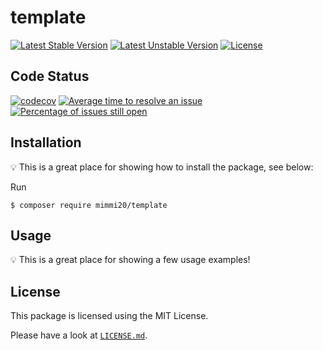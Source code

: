 # template

[![Latest Stable Version](https://poser.pugx.org/mimmi20/mezzio-navigation-laminasviewrenderer-bootstrap/v/stable?format=flat-square)](https://packagist.org/packages/mimmi20/mezzio-navigation-laminasviewrenderer-bootstrap)
[![Latest Unstable Version](https://poser.pugx.org/mimmi20/mezzio-navigation-laminasviewrenderer-bootstrap/v/unstable?format=flat-square)](https://packagist.org/packages/mimmi20/mezzio-navigation-laminasviewrenderer-bootstrap)
[![License](https://poser.pugx.org/mimmi20/mezzio-navigation-laminasviewrenderer-bootstrap/license?format=flat-square)](https://packagist.org/packages/mimmi20/mezzio-navigation-laminasviewrenderer-bootstrap)

## Code Status

[![codecov](https://codecov.io/gh/mimmi20/mezzio-navigation-laminasviewrenderer-bootstrap/branch/master/graph/badge.svg)](https://codecov.io/gh/mimmi20/mezzio-navigation-laminasviewrenderer-bootstrap)
[![Average time to resolve an issue](http://isitmaintained.com/badge/resolution/mimmi20/mezzio-navigation-laminasviewrenderer-bootstrap.svg)](http://isitmaintained.com/project/mimmi20/mezzio-navigation-laminasviewrenderer-bootstrap "Average time to resolve an issue")
[![Percentage of issues still open](http://isitmaintained.com/badge/open/mimmi20/mezzio-navigation-laminasviewrenderer-bootstrap.svg)](http://isitmaintained.com/project/mimmi20/mezzio-navigation-laminasviewrenderer-bootstrap "Percentage of issues still open")

## Installation

:bulb: This is a great place for showing how to install the package, see below:

Run

```
$ composer require mimmi20/template
```

## Usage

:bulb: This is a great place for showing a few usage examples!

## License

This package is licensed using the MIT License.

Please have a look at [`LICENSE.md`](LICENSE.md).
